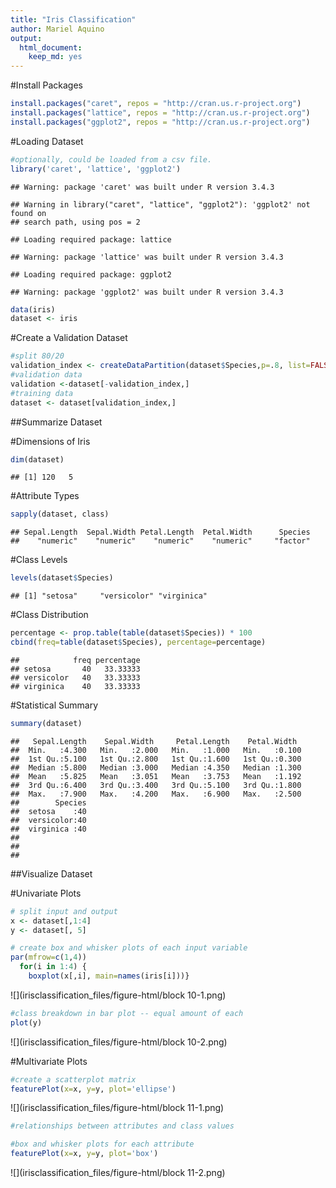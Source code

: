 ```yaml
---
title: "Iris Classification"
author: Mariel Aquino
output: 
  html_document: 
    keep_md: yes
---
```




#Install Packages


```r
install.packages("caret", repos = "http://cran.us.r-project.org")
install.packages("lattice", repos = "http://cran.us.r-project.org")
install.packages("ggplot2", repos = "http://cran.us.r-project.org")
```
#Loading Dataset


```r
#optionally, could be loaded from a csv file. 
library('caret', 'lattice', 'ggplot2')
```

```
## Warning: package 'caret' was built under R version 3.4.3
```

```
## Warning in library("caret", "lattice", "ggplot2"): 'ggplot2' not found on
## search path, using pos = 2
```

```
## Loading required package: lattice
```

```
## Warning: package 'lattice' was built under R version 3.4.3
```

```
## Loading required package: ggplot2
```

```
## Warning: package 'ggplot2' was built under R version 3.4.3
```

```r
data(iris)
dataset <- iris
```

#Create a Validation Dataset

```r
#split 80/20
validation_index <- createDataPartition(dataset$Species,p=.8, list=FALSE)
#validation data
validation <-dataset[-validation_index,]
#training data
dataset <- dataset[validation_index,]
```

##Summarize Dataset

#Dimensions of Iris

```r
dim(dataset)
```

```
## [1] 120   5
```
#Attribute Types

```r
sapply(dataset, class)
```

```
## Sepal.Length  Sepal.Width Petal.Length  Petal.Width      Species 
##    "numeric"    "numeric"    "numeric"    "numeric"     "factor"
```

#Class Levels

```r
levels(dataset$Species)
```

```
## [1] "setosa"     "versicolor" "virginica"
```
#Class Distribution

```r
percentage <- prop.table(table(dataset$Species)) * 100
cbind(freq=table(dataset$Species), percentage=percentage)
```

```
##            freq percentage
## setosa       40   33.33333
## versicolor   40   33.33333
## virginica    40   33.33333
```
#Statistical Summary


```r
summary(dataset)
```

```
##   Sepal.Length    Sepal.Width     Petal.Length    Petal.Width   
##  Min.   :4.300   Min.   :2.000   Min.   :1.000   Min.   :0.100  
##  1st Qu.:5.100   1st Qu.:2.800   1st Qu.:1.600   1st Qu.:0.300  
##  Median :5.800   Median :3.000   Median :4.350   Median :1.300  
##  Mean   :5.825   Mean   :3.051   Mean   :3.753   Mean   :1.192  
##  3rd Qu.:6.400   3rd Qu.:3.400   3rd Qu.:5.100   3rd Qu.:1.800  
##  Max.   :7.900   Max.   :4.200   Max.   :6.900   Max.   :2.500  
##        Species  
##  setosa    :40  
##  versicolor:40  
##  virginica :40  
##                 
##                 
## 
```

##Visualize Dataset

#Univariate Plots

```r
# split input and output
x <- dataset[,1:4]
y <- dataset[, 5]

# create box and whisker plots of each input variable
par(mfrow=c(1,4))
  for(i in 1:4) {
    boxplot(x[,i], main=names(iris[i]))}
```

![](irisclassification_files/figure-html/block 10-1.png)<!-- -->

```r
#class breakdown in bar plot -- equal amount of each
plot(y)
```

![](irisclassification_files/figure-html/block 10-2.png)<!-- -->

#Multivariate Plots

```r
#create a scatterplot matrix
featurePlot(x=x, y=y, plot='ellipse')
```

![](irisclassification_files/figure-html/block 11-1.png)<!-- -->

```r
#relationships between attributes and class values

#box and whisker plots for each attribute
featurePlot(x=x, y=y, plot='box')
```

![](irisclassification_files/figure-html/block 11-2.png)<!-- -->


